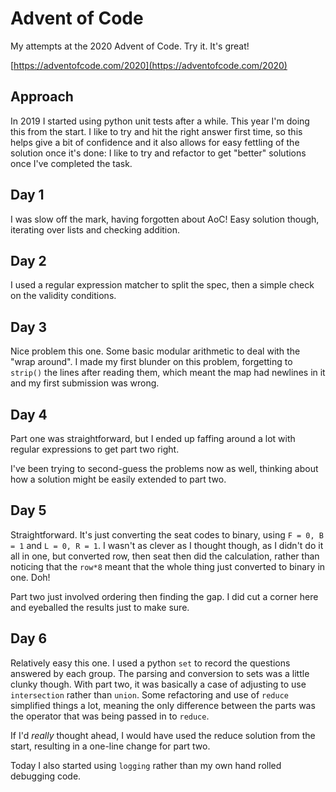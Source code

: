 # Advent of Code

My attempts at the 2020 Advent of Code. Try it. It's great!

[https://adventofcode.com/2020](https://adventofcode.com/2020)

## Approach

In 2019 I started using python unit tests after a while. This year I'm
doing this from the start. I like to try and hit the right answer
first time, so this helps give a bit of confidence and it also allows
for easy fettling of the solution once it's done: I like to try and
refactor to get "better" solutions once I've completed the task.

## Day 1

I was slow off the mark, having forgotten about AoC! Easy solution though, iterating over lists and checking addition.

## Day 2

I used a regular expression matcher to split the spec, then a simple check on the validity conditions. 

## Day 3

Nice problem this one. Some basic modular arithmetic to deal with the
"wrap around". I made my first blunder on this problem, forgetting to
`strip()` the lines after reading them, which meant the map had
newlines in it and my first submission was wrong.

## Day 4

Part one was straightforward, but I ended up faffing around a lot with regular expressions to get part two right.

I've been trying to second-guess the problems now as well, thinking about how a solution might be easily extended to part two. 

## Day 5

Straightforward. It's just converting the seat codes to binary, using `F = 0, B = 1` and `L = 0, R = 1`. I wasn't as clever as I thought though, as I didn't do it all in one, but converted row, then seat then did the calculation, rather than noticing that the `row*8` meant that the whole thing just converted to binary in one. Doh!

Part two just involved ordering then finding the gap. I did cut a corner here and eyeballed the results just to make sure.

## Day 6

Relatively easy this one. I used a python `set` to record the questions answered by each group. The parsing and conversion to sets was a little clunky though. With part two, it was basically a case of adjusting to use `intersection` rather than `union`. Some refactoring and use of `reduce` simplified things a lot, meaning the only difference between the parts was the operator that was being passed in to `reduce`.

If I'd *really* thought ahead, I would have used the reduce solution from the start, resulting in a one-line change for part two. 

Today I also started using `logging` rather than my own hand rolled debugging code. 
